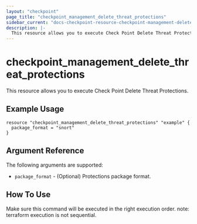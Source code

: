 ```yaml
---
layout: "checkpoint"
page_title: "checkpoint_management_delete_threat_protections"
sidebar_current: "docs-checkpoint-resource-checkpoint-management-delete-threat-protections"
description: |-
  This resource allows you to execute Check Point Delete Threat Protections.
---
```


# checkpoint_management_delete_threat_protections

This resource allows you to execute Check Point Delete Threat Protections.

## Example Usage


```hcl
resource "checkpoint_management_delete_threat_protections" "example" {
  package_format = "snort"
}
```

## Argument Reference

The following arguments are supported:

* `package_format` - (Optional) Protections package format. 


## How To Use
Make sure this command will be executed in the right execution order. 
note: terraform execution is not sequential.  

